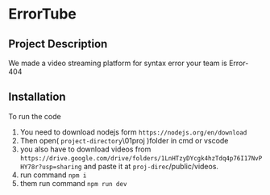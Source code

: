 # ErrorTube

## Project Description


We made a video streaming platform for syntax error
your team is Error- 404

## Installation

To run the code
1. You need to download nodejs form `https://nodejs.org/en/download`
2. Then open( `project-directory`\01proj )folder in cmd or vscode
3. you also have to download videos from `https://drive.google.com/drive/folders/1LnHTzyDYcgk4hzTdq4p76I17NvPHY78r?usp=sharing`
and paste it at `proj-direc`/public/videos.  
5. run command `npm i`
4. them run command `npm run dev`


